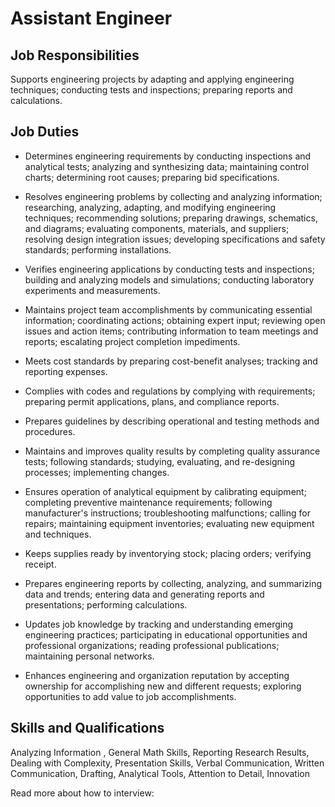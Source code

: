# Assistant Engineer

## Job Responsibilities

Supports engineering projects by adapting and applying engineering techniques; conducting tests and inspections; preparing reports and calculations.

## Job Duties

* Determines engineering requirements by conducting inspections and analytical tests; analyzing and synthesizing data; maintaining control charts; determining root causes; preparing bid specifications.

* Resolves engineering problems by collecting and analyzing information; researching, analyzing, adapting, and modifying engineering techniques; recommending solutions; preparing drawings, schematics, and diagrams; evaluating components, materials, and suppliers; resolving design integration issues; developing specifications and safety standards; performing installations.

* Verifies engineering applications by conducting tests and inspections; building and analyzing models and simulations; conducting laboratory experiments and measurements.

* Maintains project team accomplishments by communicating essential information; coordinating actions; obtaining expert input; reviewing open issues and action items; contributing information to team meetings and reports; escalating project completion impediments.

* Meets cost standards by preparing cost-benefit analyses; tracking and reporting expenses.

* Complies with codes and regulations by complying with requirements; preparing permit applications, plans, and compliance reports.

* Prepares guidelines by describing operational and testing methods and procedures.

* Maintains and improves quality results by completing quality assurance tests; following standards; studying, evaluating, and re-designing processes; implementing changes.

* Ensures operation of analytical equipment by calibrating equipment; completing preventive maintenance requirements; following manufacturer&apos;s instructions; troubleshooting malfunctions; calling for repairs; maintaining equipment inventories; evaluating new equipment and techniques.

* Keeps supplies ready by inventorying stock; placing orders; verifying receipt.

* Prepares engineering reports by collecting, analyzing, and summarizing data and trends; entering data and generating reports and presentations; performing calculations.

* Updates job knowledge by tracking and understanding emerging engineering practices; participating in educational opportunities and professional organizations; reading professional publications; maintaining personal networks.

* Enhances engineering and organization reputation by accepting ownership for accomplishing new and different requests; exploring opportunities to add value to job accomplishments.

## Skills and Qualifications

Analyzing Information , General Math Skills, Reporting Research Results, Dealing with Complexity, Presentation Skills, Verbal Communication, Written Communication, Drafting, Analytical Tools, Attention to Detail, Innovation

Read more about how to interview:
